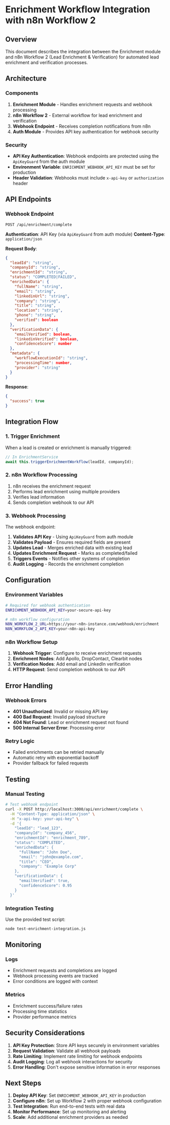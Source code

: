 # Enrichment Workflow Integration with n8n Workflow 2

## Overview

This document describes the integration between the Enrichment module and n8n Workflow 2 (Lead Enrichment & Verification) for automated lead enrichment and verification processes.

## Architecture

### Components

1. **Enrichment Module** - Handles enrichment requests and webhook processing
2. **n8n Workflow 2** - External workflow for lead enrichment and verification
3. **Webhook Endpoint** - Receives completion notifications from n8n
4. **Auth Module** - Provides API key authentication for webhook security

### Security

- **API Key Authentication**: Webhook endpoints are protected using the `ApiKeyGuard` from the auth module
- **Environment Variable**: `ENRICHMENT_WEBHOOK_API_KEY` must be set for production
- **Header Validation**: Webhooks must include `x-api-key` or `authorization` header

## API Endpoints

### Webhook Endpoint

```
POST /api/enrichment/complete
```

**Authentication**: API Key (via `ApiKeyGuard` from auth module)
**Content-Type**: `application/json`

**Request Body**:
```json
{
  "leadId": "string",
  "companyId": "string", 
  "enrichmentId": "string",
  "status": "COMPLETED|FAILED",
  "enrichedData": {
    "fullName": "string",
    "email": "string",
    "linkedinUrl": "string",
    "company": "string",
    "title": "string",
    "location": "string",
    "phone": "string",
    "verified": boolean
  },
  "verificationData": {
    "emailVerified": boolean,
    "linkedinVerified": boolean,
    "confidenceScore": number
  },
  "metadata": {
    "workflowExecutionId": "string",
    "processingTime": number,
    "provider": "string"
  }
}
```

**Response**:
```json
{
  "success": true
}
```

## Integration Flow

### 1. Trigger Enrichment

When a lead is created or enrichment is manually triggered:

```typescript
// In EnrichmentService
await this.triggerEnrichmentWorkflow(leadId, companyId);
```

### 2. n8n Workflow Processing

1. n8n receives the enrichment request
2. Performs lead enrichment using multiple providers
3. Verifies lead information
4. Sends completion webhook to our API

### 3. Webhook Processing

The webhook endpoint:

1. **Validates API Key** - Using `ApiKeyGuard` from auth module
2. **Validates Payload** - Ensures required fields are present
3. **Updates Lead** - Merges enriched data with existing lead
4. **Updates Enrichment Request** - Marks as completed/failed
5. **Triggers Events** - Notifies other systems of completion
6. **Audit Logging** - Records the enrichment completion

## Configuration

### Environment Variables

```bash
# Required for webhook authentication
ENRICHMENT_WEBHOOK_API_KEY=your-secure-api-key

# n8n workflow configuration
N8N_WORKFLOW_2_URL=https://your-n8n-instance.com/webhook/enrichment
N8N_WORKFLOW_2_API_KEY=your-n8n-api-key
```

### n8n Workflow Setup

1. **Webhook Trigger**: Configure to receive enrichment requests
2. **Enrichment Nodes**: Add Apollo, DropContact, Clearbit nodes
3. **Verification Nodes**: Add email and LinkedIn verification
4. **HTTP Request**: Send completion webhook to our API

## Error Handling

### Webhook Errors

- **401 Unauthorized**: Invalid or missing API key
- **400 Bad Request**: Invalid payload structure
- **404 Not Found**: Lead or enrichment request not found
- **500 Internal Server Error**: Processing error

### Retry Logic

- Failed enrichments can be retried manually
- Automatic retry with exponential backoff
- Provider fallback for failed requests

## Testing

### Manual Testing

```bash
# Test webhook endpoint
curl -X POST http://localhost:3000/api/enrichment/complete \
  -H "Content-Type: application/json" \
  -H "x-api-key: your-api-key" \
  -d '{
    "leadId": "lead_123",
    "companyId": "company_456",
    "enrichmentId": "enrichment_789",
    "status": "COMPLETED",
    "enrichedData": {
      "fullName": "John Doe",
      "email": "john@example.com",
      "title": "CEO",
      "company": "Example Corp"
    },
    "verificationData": {
      "emailVerified": true,
      "confidenceScore": 0.95
    }
  }'
```

### Integration Testing

Use the provided test script:

```bash
node test-enrichment-integration.js
```

## Monitoring

### Logs

- Enrichment requests and completions are logged
- Webhook processing events are tracked
- Error conditions are logged with context

### Metrics

- Enrichment success/failure rates
- Processing time statistics
- Provider performance metrics

## Security Considerations

1. **API Key Protection**: Store API keys securely in environment variables
2. **Request Validation**: Validate all webhook payloads
3. **Rate Limiting**: Implement rate limiting for webhook endpoints
4. **Audit Logging**: Log all webhook interactions for security
5. **Error Handling**: Don't expose sensitive information in error responses

## Next Steps

1. **Deploy API Key**: Set `ENRICHMENT_WEBHOOK_API_KEY` in production
2. **Configure n8n**: Set up Workflow 2 with proper webhook configuration
3. **Test Integration**: Run end-to-end tests with real data
4. **Monitor Performance**: Set up monitoring and alerting
5. **Scale**: Add additional enrichment providers as needed 